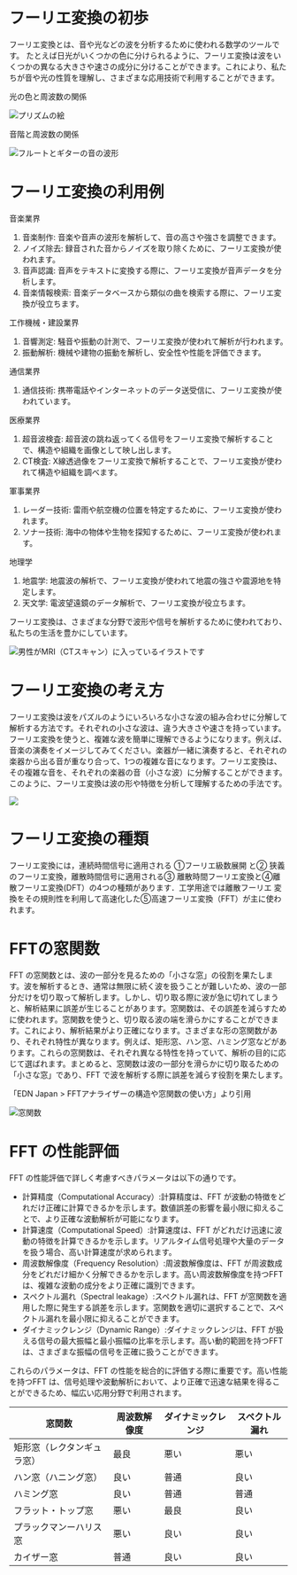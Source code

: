 # フーリエ変換の初歩

フーリエ変換とは、音や光などの波を分析するために使われる数学のツールです。
たとえば日光がいくつかの色に分けられるように、フーリエ変換は波をいくつかの異なる大きさや速さの成分に分けることができます。これにより、私たちが音や光の性質を理解し、さまざまな応用技術で利用することができます。

光の色と周波数の関係

![プリズムの絵](02_prism.png)

音階と周波数の関係

![フルートとギターの音の波形](03_piano.png)

# フーリエ変換の利用例

音楽業界
1. 音楽制作: 音楽や音声の波形を解析して、音の高さや強さを調整できます。
2. ノイズ除去: 録音された音からノイズを取り除くために、フーリエ変換が使われます。
3. 音声認識: 音声をテキストに変換する際に、フーリエ変換が音声データを分析します。
4. 音楽情報検索: 音楽データベースから類似の曲を検索する際に、フーリエ変換が役立ちます。

工作機械・建設業界
1. 音響測定: 騒音や振動の計測で、フーリエ変換が使われて解析が行われます。
2. 振動解析: 機械や建物の振動を解析し、安全性や性能を評価できます。

通信業界
1. 通信技術: 携帯電話やインターネットのデータ送受信に、フーリエ変換が使われています。

医療業界
1. 超音波検査: 超音波の跳ね返ってくる信号をフーリエ変換で解析することで、構造や組織を画像として映し出します。
2. CT検査: X線透過像をフーリエ変換で解析することで、フーリエ変換が使われて構造や組織を調べます。

軍事業界
1. レーダー技術: 雷雨や航空機の位置を特定するために、フーリエ変換が使われます。
2. ソナー技術: 海中の物体や生物を探知するために、フーリエ変換が使われます。

地理学
1. 地震学: 地震波の解析で、フーリエ変換が使われて地震の強さや震源地を特定します。
2. 天文学: 電波望遠鏡のデータ解析で、フーリエ変換が役立ちます。

フーリエ変換は、さまざまな分野で波形や信号を解析するために使われており、私たちの生活を豊かにしています。

![男性がMRI（CTスキャン）に入っているイラストです](kenkoushindan_mri_man.png)

# フーリエ変換の考え方

フーリエ変換は波をパズルのようにいろいろな小さな波の組み合わせに分解して解析する方法です。それぞれの小さな波は、違う大きさや速さを持っています。フーリエ変換を使うと、複雑な波を簡単に理解できるようになります。例えば、音楽の演奏をイメージしてみてください。楽器が一緒に演奏すると、それぞれの楽器から出る音が重なり合って、1つの複雑な音になります。フーリエ変換は、その複雑な音を、それぞれの楽器の音（小さな波）に分解することができます。このように、フーリエ変換は波の形や特徴を分析して理解するための手法です。

![](20_fourier.png)

# フーリエ変換の種類

フーリエ変換には，連続時間信号に適用される ①フーリエ級数展開 と② 狭義のフーリエ変換，離散時間信号に適用される③ 離散時間フーリエ変換と④離散フーリエ変換(DFT）の4つの種類があります．工学用途では離散フーリエ
変換をその規則性を利用して高速化した⑤高速フーリエ変換（FFT）が主に使われます。

# FFTの窓関数

FFT の窓関数とは、波の一部分を見るための「小さな窓」の役割を果たします。波を解析するとき、通常は無限に続く波を扱うことが難しいため、波の一部分だけを切り取って解析します。しかし、切り取る際に波が急に切れてしまうと、解析結果に誤差が生じることがあります。窓関数は、その誤差を減らすために使われます。窓関数を使うと、切り取る波の端を滑らかにすることができます。これにより、解析結果がより正確になります。さまざまな形の窓関数があり、それぞれ特性が異なります。例えば、矩形窓、ハン窓、ハミング窓などがあります。これらの窓関数は、それぞれ異なる特性を持っていて、解析の目的に応じて選ばれます。まとめると、窓関数は波の一部分を滑らかに切り取るための「小さな窓」であり、FFT で波を解析する際に誤差を減らす役割を果たします。

「EDN Japan > FFTアナライザーの構造や窓関数の使い方」より引用

![窓関数](https://image.itmedia.co.jp/edn/articles/2007/14/jn200706yokokawa04.png)

# FFT の性能評価

FFT の性能評価で詳しく考慮すべきパラメータは以下の通りです。

+ 計算精度（Computational Accuracy）:計算精度は、FFT が波動の特徴をどれだけ正確に計算できるかを示します。数値誤差の影響を最小限に抑えることで、より正確な波動解析が可能になります。
+ 計算速度（Computational Speed）:計算速度は、FFT がどれだけ迅速に波動の特徴を計算できるかを示します。リアルタイム信号処理や大量のデータを扱う場合、高い計算速度が求められます。
+ 周波数解像度（Frequency Resolution）:周波数解像度は、FFT が周波数成分をどれだけ細かく分解できるかを示します。高い周波数解像度を持つFFT は、複雑な波動の成分をより正確に識別できます。
+ スペクトル漏れ（Spectral leakage）:スペクトル漏れは、FFT が窓関数を適用した際に発生する誤差を示します。窓関数を適切に選択することで、スペクトル漏れを最小限に抑えることができます。
+ ダイナミックレンジ（Dynamic Range）:ダイナミックレンジは、FFT が扱える信号の最大振幅と最小振幅の比率を示します。高い動的範囲を持つFFT は、さまざまな振幅の信号を正確に扱うことができます。

これらのパラメータは、FFT の性能を総合的に評価する際に重要です。高い性能を持つFFT は、信号処理や波動解析において、より正確で迅速な結果を得ることができるため、幅広い応用分野で利用されます。

|窓関数|周波数解像度|ダイナミックレンジ|スペクトル漏れ|
|--|--|--|--|
|矩形窓（レクタンギュラ窓）|最良|悪い|悪い|
|ハン窓（ハニング窓）|良い|普通|良い|
|ハミング窓|良い|普通|普通|
|フラット・トップ窓|悪い|最良|良い|
|プラックマンーハリス窓|悪い|良い|良い|
|カイザー窓|普通|良い|良い|
